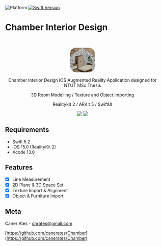 ![Platform](https://img.shields.io/badge/platform-iOS-lightgrey)
[![Swift Version][swift-image]][swift-url]

# Chamber Interior Design
<br />
<p align="center">
  <a href="https://github.com/canerates/Chamber">
    <img src="chamber-logo.png" alt="Logo" width="80" height="80">
  </a>
  <p align="center">
    Chamber Interior Design iOS Augmented Reality Application designed for NTUT MSc Thesis
  </p>
  <p align="center">
    3D Room Modelling / Texture and Object Importing
  </p>
  <p align="center">
    Realitykit 2 / ARKit 5 / SwiftUI
  </p>
</p>

<p align="row">
  <p align="center">
    <img src= "https://media.giphy.com/media/VA7HFeZHasH9fB0Ihq/giphy.gif" width="200" >
    <img src= "https://media.giphy.com/media/LTjtG3deSPlDBSJEH3/giphy.gif" width="200" >
  </p>
</p>

## Requirements

- Swift 5.2
- iOS 15.0 (RealityKit 2)
- Xcode 13.0 

## Features

- [x] Line Measurement
- [x] 2D Plane & 3D Space Set
- [x] Texture Import & Alignment
- [x] Object & Furniture Import

## Meta

Caner Ates - cnrates@gmail.com

[https://github.com/canerates/Chamber](https://github.com/canerates/Chamber)

[swift-image]:https://img.shields.io/badge/Swift-5.2-orange?logo=swift
[swift-url]: https://swift.org/
